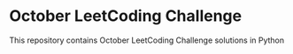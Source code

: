 # October LeetCoding Challenge
This repository contains October LeetCoding Challenge solutions in Python
